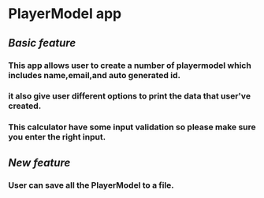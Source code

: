 # **PlayerModel app**

## _Basic feature_

### This app allows user to create a number of playermodel which includes name,email,and auto generated id.

### it also give user different options to print the data that user've created.

### This calculator have some input validation so please make sure you enter the right input.

## _New feature_

### User can save all the PlayerModel to a file.
